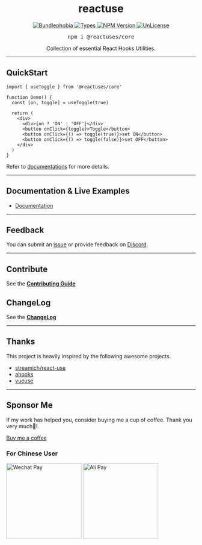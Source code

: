 <div align = "center">
   <h1 align = "center">
    reactuse
  </h1>
</div>

<p align="center">
  <a href="https://bundlephobia.com/result?p=@reactuses/core">
    <img alt="Bundlephobia" src="https://img.shields.io/bundlephobia/minzip/@reactuses/core?style=for-the-badge&labelColor=24292e">
  </a>
  <a aria-label="Types" href="https://www.npmjs.com/package/@reactuses/core">
    <img alt="Types" src="https://img.shields.io/npm/types/react-use-system-color-mode?style=for-the-badge&labelColor=24292e">
  </a>
  <a aria-label="NPM version" href="https://www.npmjs.com/package/@reactuses/core">
    <img alt="NPM Version" src="https://img.shields.io/npm/v/@reactuses/core?style=for-the-badge&labelColor=24292e">
  </a>
  <a aria-label="License" href="https://jaredlunde.mit-license.org/">
    <img alt="UnLicense" src="https://img.shields.io/npm/l/@reactuses/core?style=for-the-badge&labelColor=24292e">
  </a>
</p>

<pre align="center">npm i @reactuses/core</pre>

<p align="center">
Collection of essential React Hooks Utilities.
</p>

<hr>

## QuickStart

```tsx harmony
import { useToggle } from '@reactuses/core'

function Demo() {
  const [on, toggle] = useToggle(true)

  return (
    <div>
      <div>{on ? 'ON' : 'OFF'}</div>
      <button onClick={toggle}>Toggle</button>
      <button onClick={() => toggle(true)}>set ON</button>
      <button onClick={() => toggle(false)}>set OFF</button>
    </div>
  )
}
```

Refer to [documentations](https://reactuse.com/) for more details.

<hr>

## Documentation & Live Examples

- [Documentation](https://reactuse.com/)

<hr/>

## Feedback

You can submit an [issue](https://github.com/childrentime/reactuse/issues) or provide feedback on [Discord](https://discord.gg/HMsq6cFkKp).

<hr/>

## Contribute

See the [**Contributing Guide**](https://github.com/childrentime/reactuse/blob/main/CONTRIBUTING.md)

## ChangeLog

See the [**ChangeLog**](https://github.com/childrentime/reactuse/blob/main/packages/core/changelog.md)

<hr/>

## Thanks

This project is heavily inspired by the following awesome projects.

- [streamich/react-use](https://github.com/streamich/react-use)
- [ahooks](https://github.com/alibaba/hooks)
- [vueuse](https://github.com/vueuse/vueuse)

<hr/>

## Sponsor Me

If my work has helped you, consider buying me a cup of coffee. Thank you very much🥰!.

[Buy me a coffee](https://www.buymeacoffee.com/lianwenwu)

### For Chinese User

<p float="left">
  <img src="https://d21002cb.images-f3o.pages.dev/images/wechat.jpg" alt="Wechat Pay" width="200" />
  <img src="https://d21002cb.images-f3o.pages.dev/images/ali.jpg" alt="Ali Pay" width="200" />
</p>
